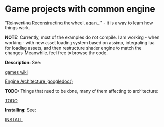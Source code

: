 Game projects with common engine
================================

"<strike>Reinventing</strike> Reconstructing the wheel, again..." - it is a way to learn how things work.

**NOTE:** Currently, most of the examples do not compile. I am working - when
working - with new asset loading system based on assimp, integrating lua for
loading assets, and then restructure shader engine to match the changes. Meanwhile,
feel free to browse the code.

**Description:** See:

[games wiki](https://github.com/mkoskim/games/wiki)

[Engine Architecture (googledocs)](https://drive.google.com/open?id=1naIU1XoFX2Qmj-EIo02rn3QQdQ-95cXKt9H4fcCajGo&authuser=0)

**TODO:** Things that need to be done, many of them affecting to architecture:

[TODO](https://github.com/mkoskim/games/blob/master/engine/doc/TODO)

**Installing:** See:

[INSTALL](https://github.com/mkoskim/games/blob/master/INSTALL)

